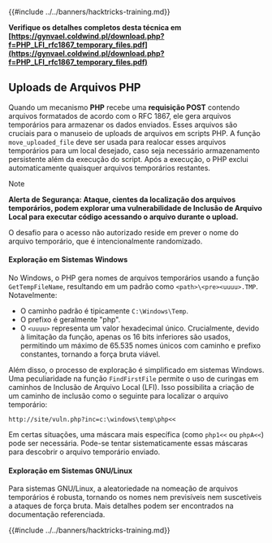 {{#include ../../banners/hacktricks-training.md}}

**Verifique os detalhes completos desta técnica em [https://gynvael.coldwind.pl/download.php?f=PHP_LFI_rfc1867_temporary_files.pdf](https://gynvael.coldwind.pl/download.php?f=PHP_LFI_rfc1867_temporary_files.pdf)**

## **Uploads de Arquivos PHP**

Quando um mecanismo **PHP** recebe uma **requisição POST** contendo arquivos formatados de acordo com o RFC 1867, ele gera arquivos temporários para armazenar os dados enviados. Esses arquivos são cruciais para o manuseio de uploads de arquivos em scripts PHP. A função `move_uploaded_file` deve ser usada para realocar esses arquivos temporários para um local desejado, caso seja necessário armazenamento persistente além da execução do script. Após a execução, o PHP exclui automaticamente quaisquer arquivos temporários restantes.

> [!NOTE]
> **Alerta de Segurança: Ataque, cientes da localização dos arquivos temporários, podem explorar uma vulnerabilidade de Inclusão de Arquivo Local para executar código acessando o arquivo durante o upload.**

O desafio para o acesso não autorizado reside em prever o nome do arquivo temporário, que é intencionalmente randomizado.

#### Exploração em Sistemas Windows

No Windows, o PHP gera nomes de arquivos temporários usando a função `GetTempFileName`, resultando em um padrão como `<path>\<pre><uuuu>.TMP`. Notavelmente:

- O caminho padrão é tipicamente `C:\Windows\Temp`.
- O prefixo é geralmente "php".
- O `<uuuu>` representa um valor hexadecimal único. Crucialmente, devido à limitação da função, apenas os 16 bits inferiores são usados, permitindo um máximo de 65.535 nomes únicos com caminho e prefixo constantes, tornando a força bruta viável.

Além disso, o processo de exploração é simplificado em sistemas Windows. Uma peculiaridade na função `FindFirstFile` permite o uso de curingas em caminhos de Inclusão de Arquivo Local (LFI). Isso possibilita a criação de um caminho de inclusão como o seguinte para localizar o arquivo temporário:
```
http://site/vuln.php?inc=c:\windows\temp\php<<
```
Em certas situações, uma máscara mais específica (como `php1<<` ou `phpA<<`) pode ser necessária. Pode-se tentar sistematicamente essas máscaras para descobrir o arquivo temporário enviado.

#### Exploração em Sistemas GNU/Linux

Para sistemas GNU/Linux, a aleatoriedade na nomeação de arquivos temporários é robusta, tornando os nomes nem previsíveis nem suscetíveis a ataques de força bruta. Mais detalhes podem ser encontrados na documentação referenciada.

{{#include ../../banners/hacktricks-training.md}}
